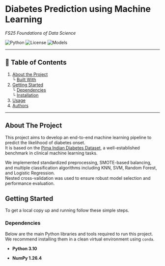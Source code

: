 #  Diabetes Prediction using Machine Learning  
*FS25 Foundations of Data Science*

![Python](https://img.shields.io/badge/Python-3.10-blue)
![License](https://img.shields.io/badge/license-MIT-green)
![Models](https://img.shields.io/badge/Models-KNN%2C%20RF%2C%20SVM%2C%20LogReg-orange)

---
## 📖 Table of Contents

1. [About the Project](#about-the-project)  
   └ [Built With](#built-with)  
2. [Getting Started](#getting-started)  
   └ [Dependencies](#dependencies)  
   └ [Installation](#installation)  
3. [Usage](#usage)  
4. [Authors](#authors)  

---

## About The Project

This project aims to develop an end-to-end machine learning pipeline to predict the likelihood of diabetes onset.  
It is based on the [Pima Indian Diabetes Dataset](https://www.kaggle.com/datasets/uciml/pima-indians-diabetes-database), a well-established benchmark in clinical machine learning tasks.

We implemented standardized preprocessing, SMOTE-based balancing, and multiple classification algorithms including KNN, SVM, Random Forest, and Logistic Regression.  
Nested cross-validation was used to ensure robust model selection and performance evaluation.




## Getting Started

To get a local copy up and running follow these simple steps.

### Dependencies

Below are the main Python libraries and tools required to run this project.  
We recommend installing them in a clean virtual environment using `conda`.

- **Python 3.10**

- **NumPy 1.26.4**













